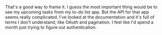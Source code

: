 That's a good way to frame it. I guess the most important thing would be to see my upcoming tasks from my to-do list app. But the API for that app seems really complicated. I've looked at the documentation and it's full of terms I don't understand, like OAuth and pagination. I feel like I'd spend a month just trying to figure out authentication.
